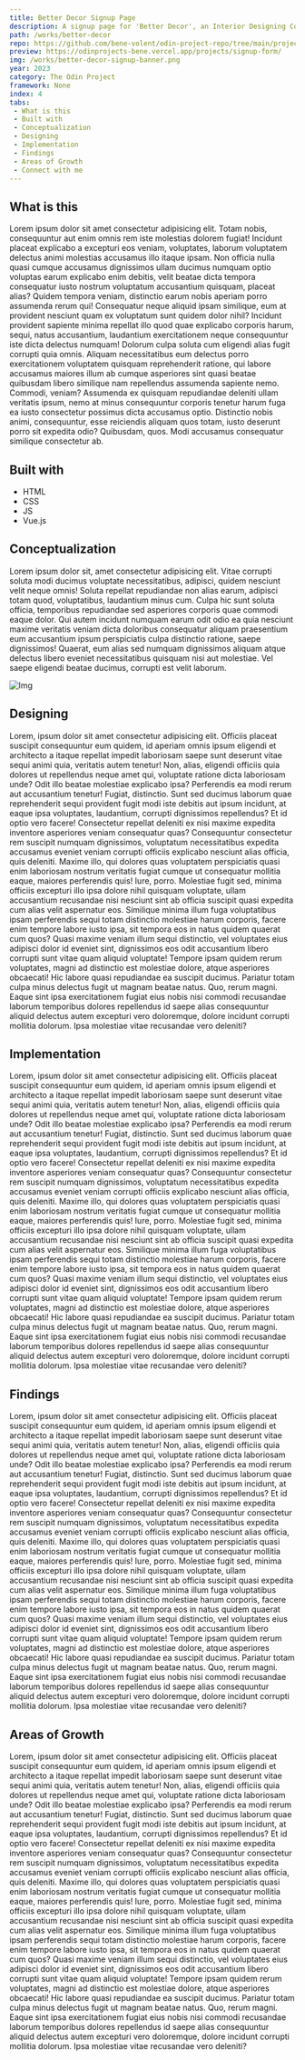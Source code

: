 ```yaml
---
title: Better Decor Signup Page
description: A signup page for 'Better Decor', an Interior Designing Company.
path: /works/better-decor
repo: https://github.com/bene-volent/odin-project-repo/tree/main/projects/signup-form
preview: https://odinprojects-bene.vercel.app/projects/signup-form/
img: /works/better-decor-signup-banner.png
year: 2023
category: The Odin Project
framework: None
index: 4
tabs: 
 - What is this
 - Built with
 - Conceptualization
 - Designing
 - Implementation
 - Findings
 - Areas of Growth
 - Connect with me
---
```


## What is this

Lorem ipsum dolor sit amet consectetur adipisicing elit. Totam nobis, consequuntur aut enim omnis rem iste molestias dolorem fugiat! Incidunt placeat explicabo a excepturi eos veniam, voluptates, laborum voluptatem delectus animi molestias accusamus illo itaque ipsam. Non officia nulla quasi cumque accusamus dignissimos ullam ducimus numquam optio voluptas earum explicabo enim debitis, velit beatae dicta tempora consequatur iusto nostrum voluptatum accusantium quisquam, placeat alias? Quidem tempora veniam, distinctio earum nobis aperiam porro assumenda rerum qui! Consequatur neque aliquid ipsam similique, eum at provident nesciunt quam ex voluptatum sunt quidem dolor nihil? Incidunt provident sapiente minima repellat illo quod quae explicabo corporis harum, sequi, natus accusantium, laudantium exercitationem neque consequuntur iste dicta delectus numquam! Dolorum culpa soluta cum eligendi alias fugit corrupti quia omnis. Aliquam necessitatibus eum delectus porro exercitationem voluptatem quisquam reprehenderit ratione, qui labore accusamus maiores illum ab cumque asperiores sint quasi beatae quibusdam libero similique nam repellendus assumenda sapiente nemo. Commodi, veniam? Assumenda ex quisquam repudiandae deleniti ullam veritatis ipsum, nemo at minus consequuntur corporis tenetur harum fuga ea iusto consectetur possimus dicta accusamus optio. Distinctio nobis animi, consequuntur, esse reiciendis aliquam quos totam, iusto deserunt porro sit expedita odio? Quibusdam, quos. Modi accusamus consequatur similique consectetur ab.

## Built with

* HTML
* CSS
* JS
* Vue.js

## Conceptualization

Lorem ipsum dolor sit, amet consectetur adipisicing elit. Vitae corrupti soluta modi ducimus voluptate necessitatibus, adipisci, quidem nesciunt velit neque omnis! Soluta repellat repudiandae non alias earum, adipisci totam quod, voluptatibus, laudantium minus cum. Culpa hic sunt soluta officia, temporibus repudiandae sed asperiores corporis quae commodi eaque dolor. Qui autem incidunt numquam earum odit odio ea quia nesciunt maxime veritatis veniam dicta doloribus consequatur aliquam praesentium eum accusantium ipsum perspiciatis culpa distinctio ratione, saepe dignissimos! Quaerat, eum alias sed numquam dignissimos aliquam atque delectus libero eveniet necessitatibus quisquam nisi aut molestiae. Vel saepe eligendi beatae ducimus, corrupti est velit laborum.

![Img](/works/better-decor-signup-banner.png)

## Designing

Lorem, ipsum dolor sit amet consectetur adipisicing elit. Officiis placeat suscipit consequuntur eum quidem, id aperiam omnis ipsum eligendi et architecto a itaque repellat impedit laboriosam saepe sunt deserunt vitae sequi animi quia, veritatis autem tenetur! Non, alias, eligendi officiis quia dolores ut repellendus neque amet qui, voluptate ratione dicta laboriosam unde? Odit illo beatae molestiae explicabo ipsa? Perferendis ea modi rerum aut accusantium tenetur! Fugiat, distinctio. Sunt sed ducimus laborum quae reprehenderit sequi provident fugit modi iste debitis aut ipsum incidunt, at eaque ipsa voluptates, laudantium, corrupti dignissimos repellendus? Et id optio vero facere! Consectetur repellat deleniti ex nisi maxime expedita inventore asperiores veniam consequatur quas? Consequuntur consectetur rem suscipit numquam dignissimos, voluptatum necessitatibus expedita accusamus eveniet veniam corrupti officiis explicabo nesciunt alias officia, quis deleniti. Maxime illo, qui dolores quas voluptatem perspiciatis quasi enim laboriosam nostrum veritatis fugiat cumque ut consequatur mollitia eaque, maiores perferendis quis! Iure, porro. Molestiae fugit sed, minima officiis excepturi illo ipsa dolore nihil quisquam voluptate, ullam accusantium recusandae nisi nesciunt sint ab officia suscipit quasi expedita cum alias velit aspernatur eos. Similique minima illum fuga voluptatibus ipsam perferendis sequi totam distinctio molestiae harum corporis, facere enim tempore labore iusto ipsa, sit tempora eos in natus quidem quaerat cum quos? Quasi maxime veniam illum sequi distinctio, vel voluptates eius adipisci dolor id eveniet sint, dignissimos eos odit accusantium libero corrupti sunt vitae quam aliquid voluptate! Tempore ipsam quidem rerum voluptates, magni ad distinctio est molestiae dolore, atque asperiores obcaecati! Hic labore quasi repudiandae ea suscipit ducimus. Pariatur totam culpa minus delectus fugit ut magnam beatae natus. Quo, rerum magni. Eaque sint ipsa exercitationem fugiat eius nobis nisi commodi recusandae laborum temporibus dolores repellendus id saepe alias consequuntur aliquid delectus autem excepturi vero doloremque, dolore incidunt corrupti mollitia dolorum. Ipsa molestiae vitae recusandae vero deleniti?

## Implementation

Lorem, ipsum dolor sit amet consectetur adipisicing elit. Officiis placeat suscipit consequuntur eum quidem, id aperiam omnis ipsum eligendi et architecto a itaque repellat impedit laboriosam saepe sunt deserunt vitae sequi animi quia, veritatis autem tenetur! Non, alias, eligendi officiis quia dolores ut repellendus neque amet qui, voluptate ratione dicta laboriosam unde? Odit illo beatae molestiae explicabo ipsa? Perferendis ea modi rerum aut accusantium tenetur! Fugiat, distinctio. Sunt sed ducimus laborum quae reprehenderit sequi provident fugit modi iste debitis aut ipsum incidunt, at eaque ipsa voluptates, laudantium, corrupti dignissimos repellendus? Et id optio vero facere! Consectetur repellat deleniti ex nisi maxime expedita inventore asperiores veniam consequatur quas? Consequuntur consectetur rem suscipit numquam dignissimos, voluptatum necessitatibus expedita accusamus eveniet veniam corrupti officiis explicabo nesciunt alias officia, quis deleniti. Maxime illo, qui dolores quas voluptatem perspiciatis quasi enim laboriosam nostrum veritatis fugiat cumque ut consequatur mollitia eaque, maiores perferendis quis! Iure, porro. Molestiae fugit sed, minima officiis excepturi illo ipsa dolore nihil quisquam voluptate, ullam accusantium recusandae nisi nesciunt sint ab officia suscipit quasi expedita cum alias velit aspernatur eos. Similique minima illum fuga voluptatibus ipsam perferendis sequi totam distinctio molestiae harum corporis, facere enim tempore labore iusto ipsa, sit tempora eos in natus quidem quaerat cum quos? Quasi maxime veniam illum sequi distinctio, vel voluptates eius adipisci dolor id eveniet sint, dignissimos eos odit accusantium libero corrupti sunt vitae quam aliquid voluptate! Tempore ipsam quidem rerum voluptates, magni ad distinctio est molestiae dolore, atque asperiores obcaecati! Hic labore quasi repudiandae ea suscipit ducimus. Pariatur totam culpa minus delectus fugit ut magnam beatae natus. Quo, rerum magni. Eaque sint ipsa exercitationem fugiat eius nobis nisi commodi recusandae laborum temporibus dolores repellendus id saepe alias consequuntur aliquid delectus autem excepturi vero doloremque, dolore incidunt corrupti mollitia dolorum. Ipsa molestiae vitae recusandae vero deleniti?

## Findings

Lorem, ipsum dolor sit amet consectetur adipisicing elit. Officiis placeat suscipit consequuntur eum quidem, id aperiam omnis ipsum eligendi et architecto a itaque repellat impedit laboriosam saepe sunt deserunt vitae sequi animi quia, veritatis autem tenetur! Non, alias, eligendi officiis quia dolores ut repellendus neque amet qui, voluptate ratione dicta laboriosam unde? Odit illo beatae molestiae explicabo ipsa? Perferendis ea modi rerum aut accusantium tenetur! Fugiat, distinctio. Sunt sed ducimus laborum quae reprehenderit sequi provident fugit modi iste debitis aut ipsum incidunt, at eaque ipsa voluptates, laudantium, corrupti dignissimos repellendus? Et id optio vero facere! Consectetur repellat deleniti ex nisi maxime expedita inventore asperiores veniam consequatur quas? Consequuntur consectetur rem suscipit numquam dignissimos, voluptatum necessitatibus expedita accusamus eveniet veniam corrupti officiis explicabo nesciunt alias officia, quis deleniti. Maxime illo, qui dolores quas voluptatem perspiciatis quasi enim laboriosam nostrum veritatis fugiat cumque ut consequatur mollitia eaque, maiores perferendis quis! Iure, porro. Molestiae fugit sed, minima officiis excepturi illo ipsa dolore nihil quisquam voluptate, ullam accusantium recusandae nisi nesciunt sint ab officia suscipit quasi expedita cum alias velit aspernatur eos. Similique minima illum fuga voluptatibus ipsam perferendis sequi totam distinctio molestiae harum corporis, facere enim tempore labore iusto ipsa, sit tempora eos in natus quidem quaerat cum quos? Quasi maxime veniam illum sequi distinctio, vel voluptates eius adipisci dolor id eveniet sint, dignissimos eos odit accusantium libero corrupti sunt vitae quam aliquid voluptate! Tempore ipsam quidem rerum voluptates, magni ad distinctio est molestiae dolore, atque asperiores obcaecati! Hic labore quasi repudiandae ea suscipit ducimus. Pariatur totam culpa minus delectus fugit ut magnam beatae natus. Quo, rerum magni. Eaque sint ipsa exercitationem fugiat eius nobis nisi commodi recusandae laborum temporibus dolores repellendus id saepe alias consequuntur aliquid delectus autem excepturi vero doloremque, dolore incidunt corrupti mollitia dolorum. Ipsa molestiae vitae recusandae vero deleniti?

## Areas of Growth

Lorem, ipsum dolor sit amet consectetur adipisicing elit. Officiis placeat suscipit consequuntur eum quidem, id aperiam omnis ipsum eligendi et architecto a itaque repellat impedit laboriosam saepe sunt deserunt vitae sequi animi quia, veritatis autem tenetur! Non, alias, eligendi officiis quia dolores ut repellendus neque amet qui, voluptate ratione dicta laboriosam unde? Odit illo beatae molestiae explicabo ipsa? Perferendis ea modi rerum aut accusantium tenetur! Fugiat, distinctio. Sunt sed ducimus laborum quae reprehenderit sequi provident fugit modi iste debitis aut ipsum incidunt, at eaque ipsa voluptates, laudantium, corrupti dignissimos repellendus? Et id optio vero facere! Consectetur repellat deleniti ex nisi maxime expedita inventore asperiores veniam consequatur quas? Consequuntur consectetur rem suscipit numquam dignissimos, voluptatum necessitatibus expedita accusamus eveniet veniam corrupti officiis explicabo nesciunt alias officia, quis deleniti. Maxime illo, qui dolores quas voluptatem perspiciatis quasi enim laboriosam nostrum veritatis fugiat cumque ut consequatur mollitia eaque, maiores perferendis quis! Iure, porro. Molestiae fugit sed, minima officiis excepturi illo ipsa dolore nihil quisquam voluptate, ullam accusantium recusandae nisi nesciunt sint ab officia suscipit quasi expedita cum alias velit aspernatur eos. Similique minima illum fuga voluptatibus ipsam perferendis sequi totam distinctio molestiae harum corporis, facere enim tempore labore iusto ipsa, sit tempora eos in natus quidem quaerat cum quos? Quasi maxime veniam illum sequi distinctio, vel voluptates eius adipisci dolor id eveniet sint, dignissimos eos odit accusantium libero corrupti sunt vitae quam aliquid voluptate! Tempore ipsam quidem rerum voluptates, magni ad distinctio est molestiae dolore, atque asperiores obcaecati! Hic labore quasi repudiandae ea suscipit ducimus. Pariatur totam culpa minus delectus fugit ut magnam beatae natus. Quo, rerum magni. Eaque sint ipsa exercitationem fugiat eius nobis nisi commodi recusandae laborum temporibus dolores repellendus id saepe alias consequuntur aliquid delectus autem excepturi vero doloremque, dolore incidunt corrupti mollitia dolorum. Ipsa molestiae vitae recusandae vero deleniti?
